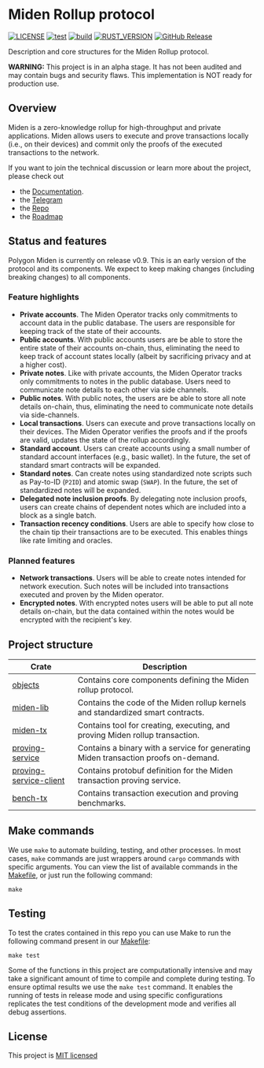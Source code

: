 # Miden Rollup protocol

[![LICENSE](https://img.shields.io/badge/license-MIT-blue.svg)](https://github.com/0xMiden/miden-base/blob/main/LICENSE)
[![test](https://github.com/0xMiden/miden-base/actions/workflows/test.yml/badge.svg)](https://github.com/0xMiden/miden-base/actions/workflows/test.yml)
[![build](https://github.com/0xMiden/miden-base/actions/workflows/build.yml/badge.svg)](https://github.com/0xMiden/miden-base/actions/workflows/build.yml)
[![RUST_VERSION](https://img.shields.io/badge/rustc-1.86+-lightgray.svg)](https://www.rust-lang.org/tools/install)
[![GitHub Release](https://img.shields.io/github/release/0xMiden/miden-base)](https://github.com/0xMiden/miden-base/releases/)

Description and core structures for the Miden Rollup protocol.

**WARNING:** This project is in an alpha stage. It has not been audited and may contain bugs and security flaws. This implementation is NOT ready for production use.

## Overview

Miden is a zero-knowledge rollup for high-throughput and private applications. Miden allows users to execute and prove transactions locally (i.e., on their devices) and commit only the proofs of the executed transactions to the network.

If you want to join the technical discussion or learn more about the project, please check out

* the [Documentation](https://0xMiden.github.io/miden-docs).
* the [Telegram](https://t.me/BuildOnMiden)
* the [Repo](https://github.com/0xMiden)
* the [Roadmap](docs/roadmap.md)

## Status and features

Polygon Miden is currently on release v0.9. This is an early version of the protocol and its components. We expect to keep making changes (including breaking changes) to all components.

### Feature highlights

- **Private accounts**. The Miden Operator tracks only commitments to account data in the public database. The users are responsible for keeping track of the state of their accounts.
- **Public accounts**. With public accounts users are be able to store the entire state of their accounts on-chain, thus, eliminating the need to keep track of account states locally (albeit by sacrificing privacy and at a higher cost).
- **Private notes**. Like with private accounts, the Miden Operator tracks only commitments to notes in the public database. Users need to communicate note details to each other via side channels.
- **Public notes**. With public notes, the users are be able to store all note details on-chain, thus, eliminating the need to communicate note details via side-channels.
- **Local transactions**. Users can execute and prove transactions locally on their devices. The Miden Operator verifies the proofs and if the proofs are valid, updates the state of the rollup accordingly.
- **Standard account**. Users can create accounts using a small number of standard account interfaces (e.g., basic wallet). In the future, the set of standard smart contracts will be expanded.
- **Standard notes**. Can create notes using standardized note scripts such as Pay-to-ID (`P2ID`) and atomic swap (`SWAP`). In the future, the set of standardized notes will be expanded.
- **Delegated note inclusion proofs**. By delegating note inclusion proofs, users can create chains of dependent notes which are included into a block as a single batch.
- **Transaction recency conditions**. Users are able to specify how close to the chain tip their transactions are to be executed. This enables things like rate limiting and oracles.

### Planned features

- **Network transactions**. Users will be able to create notes intended for network execution. Such notes will be included into transactions executed and proven by the Miden operator.
- **Encrypted notes**. With encrypted notes users will be able to put all note details on-chain, but the data contained within the notes would be encrypted with the recipient's key.

## Project structure

| Crate                                                          | Description                                                                         |
|----------------------------------------------------------------|-------------------------------------------------------------------------------------|
| [objects](crates/miden-objects)                                | Contains core components defining the Miden rollup protocol.                        |
| [miden-lib](crates/miden-lib)                                  | Contains the code of the Miden rollup kernels and standardized smart contracts.     |
| [miden-tx](crates/miden-tx)                                    | Contains tool for creating, executing, and proving Miden rollup transaction.        |
| [proving-service](bin/proving-service/)                        | Contains a binary with a service for generating Miden transaction proofs on-demand. |
| [proving-service-client](crates/miden-proving-service-client/) | Contains protobuf definition for the Miden transaction proving service.             |
| [bench-tx](bin/bench-tx)                                       | Contains transaction execution and proving benchmarks.                              |

## Make commands

We use `make` to automate building, testing, and other processes. In most cases, `make` commands are just wrappers around `cargo` commands with specific arguments. You can view the list of available commands in the [Makefile](Makefile), or just run the following command:

```shell
make
```

## Testing

To test the crates contained in this repo you can use Make to run the following command present in our [Makefile](Makefile):

```shell
make test
```

Some of the functions in this project are computationally intensive and may take a significant amount of time to compile and complete during testing. To ensure optimal results we use the `make test` command. It enables the running of tests in release mode and using specific configurations replicates the test conditions of the development mode and verifies all debug assertions.

## License

This project is [MIT licensed](./LICENSE)

